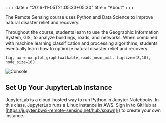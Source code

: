 +++
date = "2016-11-05T21:05:33+05:30"
title = "About"
+++

The Remote Sensing course uses Python and Data Science to improve natural disaster relief and recovery.

Throughout the course, students learn to use the Geographic Information System, GIS, to analyze buildings, roads, and networks. When combined with machine learning classification and processing algorithms, students eventually learn how to optimize natural disaster relief and recovery.
```
fig, ax = ox.plot_graph(walkable_roads_near_mit, figsize=(8,10), node_size=10)
```
![Console](../mit_walkable_roads.png)

## Set Up Your JupyterLab Instance

JupyterLab is a cloud-hosted way to run Python in Jupyter Notebooks. In this class, JupyterLab runs a Linux instance in AWS. Sign in to GitHub at [https://jupyter.bwsi-remote-sensing.net/hub/spawn]() to create your own instance.
    